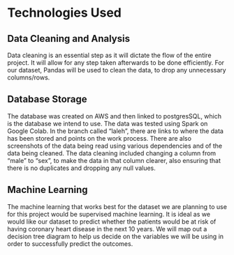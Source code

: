# Technologies Used
## Data Cleaning and Analysis
Data cleaning is an essential step as it will dictate the flow of the entire project. It will allow for any step taken afterwards to be done efficiently. For our dataset, Pandas will be used to clean the data, to drop any unnecessary columns/rows.
## Database Storage
The database was created on AWS and then linked to postgresSQL, which is the database we intend to use. The data was tested using Spark on Google Colab. In the branch called “laleh”, there are links to where the data has been stored and points on the work process. There are also screenshots of the data being read using various dependencies and of the data being cleaned. The data cleaning included changing a column from “male” to “sex”, to make the data in that column clearer, also ensuring that there is no duplicates and dropping any null values. 
## Machine Learning
The machine learning that works best for the dataset we are planning to use for this project would be supervised machine learning. It is ideal as we would like our dataset to predict whether the patients would be at risk of having coronary heart disease in the next 10 years. We will map out a decision tree diagram to help us decide on the variables we will be using in order to successfully predict the outcomes.  
